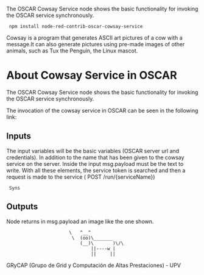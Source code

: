 The OSCAR Cowsay Service node shows the basic functionality for invoking the OSCAR service synchronously.

``` npm install node-red-contrib-oscar-cowsay-service```

Cowsay is a program that generates ASCII art pictures of a cow with a message.It can also generate pictures using pre-made images of other animals, such as Tux the Penguin, the Linux mascot.

# About Cowsay Service in OSCAR

The OSCAR Cowsay Service node shows the basic functionality for invoking the OSCAR service synchronously.

The invocation of the cowsay service in OSCAR can be seen in the following link:

## Inputs

The input variables will be the basic variables (OSCAR server url and credentials). In addition to the name that has been given to the cowsay service on the server. Inside the input msg.payload must be the text to write. With all these elements, the service token is searched and then a request is made to the service ( POST /run/{serviceName})

``` Syns```

## Outputs

Node returns in msg.payload an image like the one shown.

```                -------
                       \   ^__^
                        \  (oo)\_______
                           (__)\       )\/\
                               ||----w |
                               ||     || 
```

GRyCAP (Grupo de Grid y Computación de Altas Prestaciones) - UPV 